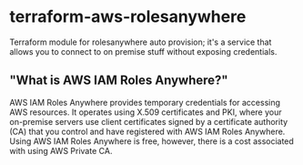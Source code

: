 # terraform-aws-rolesanywhere
Terraform module for rolesanywhere auto provision; it's a service that allows you to connect to on premise stuff without exposing credentials.

## "What is AWS IAM Roles Anywhere?"

AWS IAM Roles Anywhere provides temporary credentials for accessing AWS resources. It operates using X.509 certificates and PKI, where your on-premise servers use client certificates signed by a certificate authority (CA) that you control and have registered with AWS IAM Roles Anywhere. Using AWS IAM Roles Anywhere is free, however, there is a cost associated with using AWS Private CA.